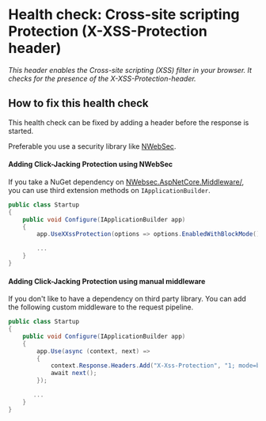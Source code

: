 # Health check: Cross-site scripting Protection (X-XSS-Protection header)

_This header enables the Cross-site scripting (XSS) filter in your browser. It checks for the presence of the X-XSS-Protection-header._

## How to fix this health check
This health check can be fixed by adding a header before the response is started.

Preferable you use a security library like [NWebSec](https://docs.nwebsec.com/).

#### Adding Click-Jacking Protection using NWebSec
If you take a NuGet dependency on [NWebsec.AspNetCore.Middleware/](https://www.nuget.org/packages/NWebsec.AspNetCore.Middleware/), you can use third extension methods on `IApplicationBuilder`.
```cs
public class Startup
{
    public void Configure(IApplicationBuilder app)
    {
        app.UseXXssProtection(options => options.EnabledWithBlockMode());

        ...
    }
}
```


#### Adding Click-Jacking Protection using manual middleware
If you don't like to have a dependency on third party library. You can add the following custom middleware to the request pipeline.
```cs
public class Startup
{
    public void Configure(IApplicationBuilder app)
    {
        app.Use(async (context, next) =>
        {
            context.Response.Headers.Add("X-Xss-Protection", "1; mode=block");
            await next();
        });

       ...
    }
}
```
